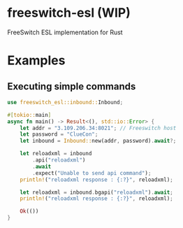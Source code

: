 # freeswitch-esl (WIP)

FreeSwitch ESL implementation for Rust

# Examples

## Executing simple commands

```rust
use freeswitch_esl::inbound::Inbound;

#[tokio::main]
async fn main() -> Result<(), std::io::Error> {
    let addr = "3.109.206.34:8021"; // Freeswitch host
    let password = "ClueCon";
    let inbound = Inbound::new(addr, password).await?;

    let reloadxml = inbound
        .api("reloadxml")
        .await
        .expect("Unable to send api command");
    println!("reloadxml response : {:?}", reloadxml);

    let reloadxml = inbound.bgapi("reloadxml").await;
    println!("reloadxml response : {:?}", reloadxml);

    Ok(())
}

```
